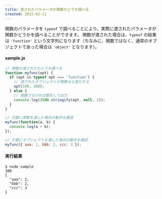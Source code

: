 ```yaml
---
title: 渡されたパラメータが関数かどうか調べる
created: 2015-02-11
---
```


関数のパラメータを `typeof` で調べることにより、実際に渡されたパラメータが関数かどうかを調べることができます。
関数が渡された場合は、`typeof` の結果は `'function'` という文字列になります（ちなみに、関数ではなく、通常のオブジェクトであった場合は `'object'` となります）。


#### sample.js

```javascript
// 関数が渡されたかどうか調べる
function myfunc(opt) {
  if (opt && typeof opt === 'function') {
    // 渡されたオブジェクトが関数なら実行する
    opt(100, 200);
  } else {
    // 関数でなければ整形して出力
    console.log(JSON.stringify(opt, null, 2));
  }
}

// 引数に関数を渡した場合の動作を確認
myfunc(function(a, b) {
  console.log(a + b);
});

// 引数にオブジェクトを渡した場合の動作を確認
myfunc({ aaa: 1, bbb: 2, ccc: 3 });
```

#### 実行結果

```
$ node sample
300
{
  "aaa": 1,
  "bbb": 2,
  "ccc": 3
}
```


